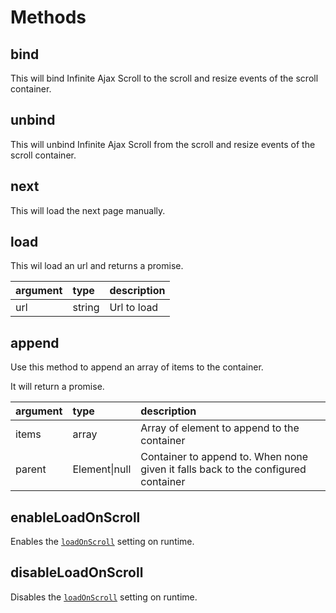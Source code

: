 # Methods

## bind

This will bind Infinite Ajax Scroll to the scroll and resize events of the scroll container.

## unbind

This will unbind Infinite Ajax Scroll from the scroll and resize events of the scroll container.

## next

This will load the next page manually.

## load

This wil load an url and returns a promise.

| argument | type | description |
| :--- | :--- | :--- |
| url | string | Url to load |

## append

Use this method to append an array of items to the container.

It will return a promise.

| argument | type | description |
| :--- | :--- | :--- |
| items | array | Array of element to append to the container |
| parent | Element\|null | Container to append to. When none given it falls back to the configured container |

## enableLoadOnScroll

Enables the [`loadOnScroll`](options.md#loadOnScroll) setting on runtime.

## disableLoadOnScroll

Disables the [`loadOnScroll`](options.md#loadOnScroll) setting on runtime.
